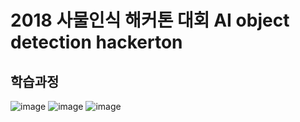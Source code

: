 # 2018 사물인식 해커톤 대회 AI object detection hackerton

## 학습과정 

![image](https://user-images.githubusercontent.com/46091177/118630366-6b56d000-b809-11eb-8c5a-3724f969ddc7.png)
![image](https://user-images.githubusercontent.com/46091177/118630432-7b6eaf80-b809-11eb-830f-7bc4a2b33e73.png)
![image](https://user-images.githubusercontent.com/46091177/118630502-86c1db00-b809-11eb-9fbb-373dd7345e6f.png)
